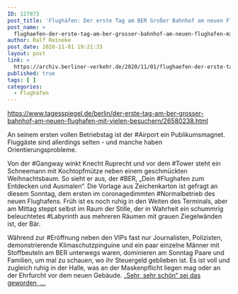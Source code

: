 ```yaml
---
ID: 127073
post_title: 'Flughäfen: Der erste Tag am BER Großer Bahnhof am neuen Flughafen – mit vielen Besuchern, aus Der Tagesspiegel'
post_name: >
  flughaefen-der-erste-tag-am-ber-grosser-bahnhof-am-neuen-flughafen-mit-vielen-besuchern-aus-der-tagesspiegel
author: Ralf Reineke
post_date: 2020-11-01 19:21:33
layout: post
link: >
  https://archiv.berliner-verkehr.de/2020/11/01/flughaefen-der-erste-tag-am-ber-grosser-bahnhof-am-neuen-flughafen-mit-vielen-besuchern-aus-der-tagesspiegel/
published: true
tags: [ ]
categories:
  - Flughäfen
---
```

https://www.tagesspiegel.de/berlin/der-erste-tag-am-ber-grosser-bahnhof-am-neuen-flughafen-mit-vielen-besuchern/26580238.html

An seinem ersten vollen Betriebstag ist der #Airport ein Publikumsmagnet. Fluggäste sind allerdings selten - und manche haben Orientierungsprobleme.

Von der #Gangway winkt Knecht Ruprecht und vor dem #Tower steht ein Schneemann mit Kochtopfmütze neben einem geschmückten Weihnachtsbaum. So sieht er aus, der #BER, „Dein #Flughafen zum Entdecken und Ausmalen“. Die Vorlage aus Zeichenkarton ist gefragt an diesem Sonntag, dem ersten im coronagedimmten #Normalbetrieb des neuen Flughafens. Früh ist es noch ruhig in den Weiten des Terminals, aber am Mittag steppt selbst im Raum der Stille, der in Wahrheit ein schummrig beleuchtetes #Labyrinth aus mehreren Räumen mit grauen Ziegelwänden ist, der Bär.

Während zur #Eröffnung neben den VIPs fast nur Journalisten, Polizisten, demonstrierende Klimaschutzpinguine und ein paar einzelne Männer mit Stoffbeuteln am BER unterwegs waren, dominieren am Sonntag Paare und Familien, um mal zu schauen, wo ihr Steuergeld geblieben ist. Es ist voll und zugleich ruhig in der Halle, was an der Maskenpflicht liegen mag oder an der Ehrfurcht vor dem neuen Gebäude. „<a href="https://www.tagesspiegel.de/berlin/der-erste-tag-am-ber-grosser-bahnhof-am-neuen-flughafen-mit-vielen-besuchern/26580238.html">Sehr, sehr schön“ sei das geworden, ...</a>